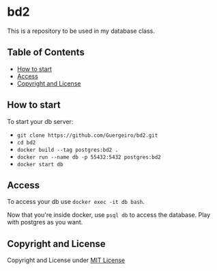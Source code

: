 # bd2
This is a repository to be used in my database class.

## Table of Contents
- [How to start](#how-to-start)
- [Access](#access)
- [Copyright and License](#copyright-and-license)

## How to start
To start your db server:
- `git clone https://github.com/Guergeiro/bd2.git`
- `cd bd2`
- `docker build --tag postgres:bd2 .`
- `docker run --name db -p 55432:5432 postgres:bd2`
- `docker start db`

## Access
To access your db use `docker exec -it db bash`.

Now that you're inside docker, use `psql db` to access the database. Play with postgres as you want.

## Copyright and License
Copyright and License under [MIT License](https://github.com/Guergeiro/bd2/blob/master/LICENSE)